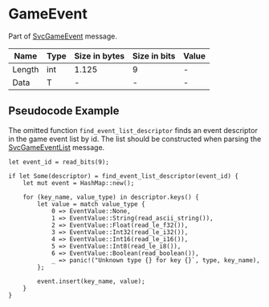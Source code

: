 # GameEvent

Part of [SvcGameEvent](/classes/netsvc/svcgameevent.md) message.

| Name | Type | Size in bytes | Size in bits | Value |
| --- | --- | --- | --- | --- |
| Length | int | 1.125 | 9 | - |
| Data | T | - | - | - |

## Pseudocode Example

The omitted function `find_event_list_descriptor` finds an event descriptor in the game event list by id. The list
should be constructed when parsing the [SvcGameEventList](/classes/netsvc/svcgameeventlist.md) message.

```rust,noplaypen
let event_id = read_bits(9);

if let Some(descriptor) = find_event_list_descriptor(event_id) {
    let mut event = HashMap::new();

    for (key_name, value_type) in descriptor.keys() {
        let value = match value_type {
            0 => EventValue::None,
            1 => EventValue::String(read_ascii_string()),
            2 => EventValue::Float(read_le_f32()),
            3 => EventValue::Int32(read_le_i32()),
            4 => EventValue::Int16(read_le_i16()),
            5 => EventValue::Int8(read_le_i8()),
            6 => EventValue::Boolean(read_boolean()),
            _ => panic!("Unknown type {} for key {}`, type, key_name),
        };

        event.insert(key_name, value);
    }
}
```
